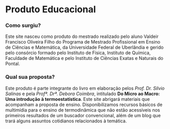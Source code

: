 # Produto Educacional

### Como surgiu?

Este site nasceu como produto do mestrado realizado pelo aluno Valdeir Francisco Oliveira Filho do Programa de Mestrado Profissional em Ensino de Ciências e Matemática, da Universidade Federal de Uberlândia e gerido pelo consórcio formado pelo Instituto de Física, Instituto de Química, Faculdade de Matemática e pelo Instituto de Ciências Exatas e Naturais do Pontal. 

### Qual sua proposta?

Este produto é parte integrante do livro em elaboração pelos _Prof. Dr. Silvio Salinas_ e pela _Profª. Drª. Debora Coimbra_, intitulado **Do Micro ao Macro: Uma introdução à termoestatística**. Este site abrigará materiais que acompanham a proposta de ensino. Disponibilizamos recursos básicos de multimídia para o ensino de termodinâmica que não estão acessíveis nos primeiros resultados de um buscador convencional, além de um blog que trará alguns assuntos cotidianos relacionados à temática. 

